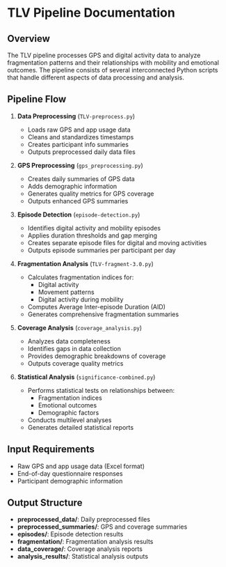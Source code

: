 # TLV Pipeline Documentation

## Overview
The TLV pipeline processes GPS and digital activity data to analyze fragmentation patterns and their relationships with mobility and emotional outcomes. The pipeline consists of several interconnected Python scripts that handle different aspects of data processing and analysis.

## Pipeline Flow

1. **Data Preprocessing** (`TLV-preprocess.py`)
   - Loads raw GPS and app usage data
   - Cleans and standardizes timestamps
   - Creates participant info summaries
   - Outputs preprocessed daily data files

2. **GPS Preprocessing** (`gps_preprocessing.py`)
   - Creates daily summaries of GPS data
   - Adds demographic information
   - Generates quality metrics for GPS coverage
   - Outputs enhanced GPS summaries

3. **Episode Detection** (`episode-detection.py`)
   - Identifies digital activity and mobility episodes
   - Applies duration thresholds and gap merging
   - Creates separate episode files for digital and moving activities
   - Outputs episode summaries per participant per day

4. **Fragmentation Analysis** (`TLV-fragment-3.0.py`)
   - Calculates fragmentation indices for:
     - Digital activity
     - Movement patterns
     - Digital activity during mobility
   - Computes Average Inter-episode Duration (AID)
   - Generates comprehensive fragmentation summaries

5. **Coverage Analysis** (`coverage_analysis.py`)
   - Analyzes data completeness
   - Identifies gaps in data collection
   - Provides demographic breakdowns of coverage
   - Outputs coverage quality metrics

6. **Statistical Analysis** (`significance-combined.py`)
   - Performs statistical tests on relationships between:
     - Fragmentation indices
     - Emotional outcomes
     - Demographic factors
   - Conducts multilevel analyses
   - Generates detailed statistical reports

## Input Requirements

- Raw GPS and app usage data (Excel format)
- End-of-day questionnaire responses
- Participant demographic information


## Output Structure

- **preprocessed_data/**: Daily preprocessed files
- **preprocessed_summaries/**: GPS and coverage summaries
- **episodes/**: Episode detection results
- **fragmentation/**: Fragmentation analysis results
- **data_coverage/**: Coverage analysis reports
- **analysis_results/**: Statistical analysis outputs 